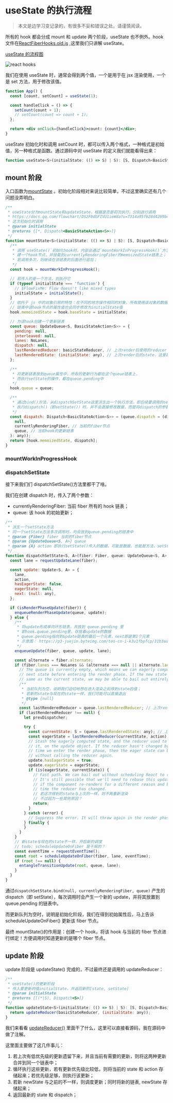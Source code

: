 # useState 的执行流程

> 本文是边学习变记录的，有很多不妥和错误之处，请谨慎阅读。

所有的 hook 都会分成 mount 和 update 两个阶段，useState 也不例外。hook 文件在[ReactFiberHooks.old.js](https://github.com/wenzi0github/react/blob/e82bc5ac1f393c05eda5c4c1f7167c3c37bf072e/packages/react-reconciler/src/ReactFiberHooks.old.js) ,这里我们只讲解 useState。

[useState 的流程图](https://docs.qq.com/flowchart/DS2F0dGFIVU1ieWda?u=7314a95fb28d4269b44c0026faa673b7)

![react hooks](https://miro.medium.com/max/1368/1*R-oovJm4IQBLDjZy6DvbBg.png)

我们在使用 useState 时，通常会得到两个值，一个是用于在 jsx 渲染使用，一个是 set 方法，用于修改该值。

```jsx
function App() {
  const [count, setCount] = useState(1);

  const handleClick = () => {
    setCount(count + 1);
    // setCount(count => count + 1);
  };

  return <div onClick={handleClick}>count: {count}</div>;
}
```

useState 初始化时和调用 setCount 时，都可以传入两个格式，一种格式是初始值，另一种格式是函数。通过源码中对 useState 的定义我们就能看得出来：

```javascript
function useState<S>(initialState: (() => S) | S): [S, Dispatch<BasicStateAction<S>>] {}
```

## mount 阶段

入口函数为[mountState](https://github.com/wenzi0github/react/blob/d7f0153e0ed576519f6de85be6c603c5fd5a6d7d/packages/react-reconciler/src/ReactFiberHooks.old.js#L1585) 。初始化阶段相对来说比较简单，不过这里确实还有几个问题没弄明白。

```javascript
/**
 * useState分为mountState和updateState，根据是否是初次执行，分别进行调用
 * https://docs.qq.com/flowchart/DS2F0dGFIVU1ieWda?u=7314a95fb28d4269b44c0026faa673b7
 * 这次初始化时调用
 * @param initialState
 * @returns {[*, Dispatch<BasicStateAction<S>>]}
 */
function mountState<S>(initialState: (() => S) | S): [S, Dispatch<BasicStateAction<S>>] {
  /**
   * 调用`useState()`初始化hook时，内部会通过`mountWorkInProgressHook()`方法创
   * 建一个hook节点，并挂载到currentlyRenderingFiber的memoizedState链表上；
   * 若调用多次，则继续在该链表的后面进行追加；
   */
  const hook = mountWorkInProgressHook();

  // 若传入的是一个方法，则执行它
  if (typeof initialState === 'function') {
    // $FlowFixMe: Flow doesn't like mixed types
    initialState = initialState();
  }
  // 依托于 js 中的对象引用的特性：在不同的地方操作相同的对象，所有使用该对象的数据都会发生变化
  // 链表中该hook节点的属性值也会同步修改为initialState值
  hook.memoizedState = hook.baseState = initialState;

  // 为该hook创建一个更新链表
  const queue: UpdateQueue<S, BasicStateAction<S>> = {
    pending: null,
    interleaved: null,
    lanes: NoLanes,
    dispatch: null,
    lastRenderedReducer: basicStateReducer, // 上次render后使用的reducer
    lastRenderedState: (initialState: any), // 上次render后的state，这里初始化时，即为传入时的值
  };

  /**
   * 将更新链表放到queue属性中，所有的更新行为都在这个queue链表上，
   * 而执行setState的操作，都在queue.pending中
   */
  hook.queue = queue;

  /**
   * 通过bind()方法，从dispatchSetState这里派生出一个执行方法，即后续要调用的setState()
   * 执行dispatch()（即setState()）时，并不会直接修改数据，而是将dispatch的参数放到链表中，统一调度进行更新
   */
  const dispatch: Dispatch<BasicStateAction<S>> = (queue.dispatch = (dispatchSetState.bind(
    null,
    currentlyRenderingFiber, // 当前的fiber节点
    queue, // 当前hook的更新链表
  ): any));
  return [hook.memoizedState, dispatch];
}
```

### mountWorkInProgressHook

### dispatchSetState

接下来我们们 dispatchSetState()方法里都干了啥。

我们在创建 dispatch 时，传入了两个参数：

- currentlyRenderingFiber: 当前 fiber 所有的 hook 链表；
- queue: 该 hook 的初始更新；

```javascript
/**
 * 派生一个setState方法
 * 同一个setState方法多次调用时，均会放到queue.pending的链表中
 * @param {Fiber} fiber 当前的fiber节点
 * @param {UpdateQueue<S, A>} queue
 * @param {A} action 即执行setState()传入的数据，可能是数据，也能是方法，setState(1) 或 setState(prevState => prevState+1);
 */
function dispatchSetState<S, A>(fiber: Fiber, queue: UpdateQueue<S, A>, action: A) {
  const lane = requestUpdateLane(fiber);

  const update: Update<S, A> = {
    lane,
    action,
    hasEagerState: false,
    eagerState: null,
    next: (null: any),
  };

  if (isRenderPhaseUpdate(fiber)) {
    enqueueRenderPhaseUpdate(queue, update);
  } else {
    /**
     * 将update形成单向环形链表，并放到 queue.pending 里
     * 即hook.queue.pending里，存放着update的数据
     * queue.pending指向到update链表的最后一个元素，next即是第1个元素
     * 示意图： https://p3-juejin.byteimg.com/tos-cn-i-k3u1fbpfcp/31b3aa9d0f5d4284af1db2c73ea37b9a~tplv-k3u1fbpfcp-zoom-in-crop-mark:1304:0:0:0.awebp
     */
    enqueueUpdate(fiber, queue, update, lane);

    const alternate = fiber.alternate;
    if (fiber.lanes === NoLanes && (alternate === null || alternate.lanes === NoLanes)) {
      // The queue is currently empty, which means we can eagerly compute the
      // next state before entering the render phase. If the new state is the
      // same as the current state, we may be able to bail out entirely.
      /**
       * 当前队列为空，说明我们迫切地想在进入渲染之前得到state的值；
       * 若新的state与现在的state一样，我们可能可以直接退出
       * @type {null}
       */
      const lastRenderedReducer = queue.lastRenderedReducer; // 上次render后的reducer，在mount时即basicStateReducer
      if (lastRenderedReducer !== null) {
        let prevDispatcher;

        try {
          const currentState: S = (queue.lastRenderedState: any); // 上次render后的state，mount时为传入的initialState
          const eagerState = lastRenderedReducer(currentState, action);
          // Stash the eagerly computed state, and the reducer used to compute
          // it, on the update object. If the reducer hasn't changed by the
          // time we enter the render phase, then the eager state can be used
          // without calling the reducer again.
          update.hasEagerState = true;
          update.eagerState = eagerState;
          if (is(eagerState, currentState)) {
            // Fast path. We can bail out without scheduling React to re-render.
            // It's still possible that we'll need to rebase this update later,
            // if the component re-renders for a different reason and by that
            // time the reducer has changed.
            // 若这次得到的state与上次的一样，则不再重新渲染
            // 不过因为一些其他原因？
            return;
          }
        } catch (error) {
          // Suppress the error. It will throw again in the render phase.
        } finally {
        }
      }
    }
    // 新state与现在的state不一样，开启新的调度
    // todo: scheduleUpdateOnFiber 是干嘛的？
    const eventTime = requestEventTime();
    const root = scheduleUpdateOnFiber(fiber, lane, eventTime);
    if (root !== null) {
      entangleTransitionUpdate(root, queue, lane);
    }
  }
}
```

通过`dispatchSetState.bind(null, currentlyRenderingFiber, queue)` 产生的 dispatch（即 setState），每次调用时会产生一个新的 update，并将其放置到 queue.pending 的链表中。

而更新队列为空时，说明是初始化阶段，我们在得到初始属性后，马上告诉 scheduleUpdateOnFiber() 更新该 fiber 节点。

最终 mountState()的作用是：创建一个 hook，将该 hook 与当前的 fiber 节点进行绑定！方便调用时知道更新的是哪个 fiber 节点。

## update 阶段

update 阶段是 updateState() 完成的，不过最终还是调用的 updateReducer：

```javascript
/**
 * useState()的更新阶段
 * 传入要更新的值initialState，并返回新的[state, setState]
 * @param initialState
 * @returns {[(*|S), Dispatch<S>]}
 */
function updateState<S>(initialState: (() => S) | S): [S, Dispatch<BasicStateAction<S>>] {
  return updateReducer(basicStateReducer, (initialState: any));
}
```

我们来看看 [updateReducer()](https://github.com/wenzi0github/react/blob/d7f0153e0ed576519f6de85be6c603c5fd5a6d7d/packages/react-reconciler/src/ReactFiberHooks.old.js#L791) 里面干了什么，这里可以直接看源码，我在源码中做了注解。

这里面主要做了这几件事儿：

1. 若上次有低优先级的更新遗留下来，并且当前有需要的更新，则将这两种更新合并到同一个链表中；
2. 循环执行这些更新，若有更新优先级比较低，则将当前的 state 和 action 存储起来；若优先级足够，则执行该更新；
3. 若新 newState 与之前的不一样，则调度更新；同时将新的链表, newState 存储起来；
4. 返回最新的 state 和 dispatch；
